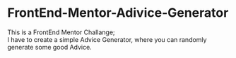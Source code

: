 # FrontEnd-Mentor-Adivice-Generator

This is a FrontEnd Mentor Challange; 
<br>
I have to create a simple Advice Generator, where you can randomly generate some good Advice.
